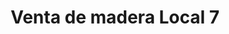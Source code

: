 ---
title: "Venta de madera Local 7"
url: /oaxaca-de-juarez/venta-de-madera-local-7/
shop: comercio
---